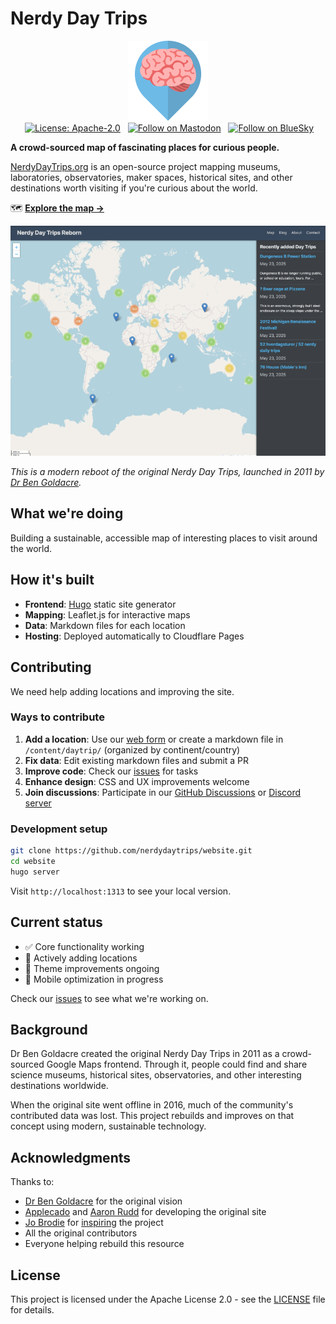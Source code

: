 # Nerdy Day Trips

<p align=center>
<a href="https://nerdydaytrips.org" target="_blank"><img src=".github/ndt-logo-512px.png" alt="nerdy day trips logo" width="128"></a>
<br>
&nbsp;<a href="https://choosealicense.com/licenses/apache-2.0/" target="_blank"><img alt="License: Apache-2.0" src="https://img.shields.io/badge/License-Apache%202.0-blue.svg"></a>
&nbsp;
<a rel="me" href="https://mastodon.social/@nerdydaytrips"><img alt="Follow on Mastodon" src="https://img.shields.io/badge/Mastodon-Follow-blue?logoColor=white&logo=mastodon"/></a>
&nbsp;
<a rel="me" href="https://bsky.app/profile/nerdydaytrips.bsky.social"><img alt="Follow on BlueSky" src="https://img.shields.io/badge/Bluesky-Follow-blue?logoColor=white&logo=Bluesky"/></a>
</p>

**A crowd-sourced map of fascinating places for curious people.**

[NerdyDayTrips.org](https://nerdydaytrips.org/) is an open-source project mapping museums, laboratories, observatories, maker spaces, historical sites, and other destinations worth visiting if you're curious about the world.

🗺️ **[Explore the map →](https://nerdydaytrips.org/)**

[![NerdyDayTrips.org](.github/ndt-screenshot_thumb.png)](https://nerdydaytrips.org/)

*This is a modern reboot of the original Nerdy Day Trips, launched in 2011 by [Dr Ben Goldacre](https://www.badscience.net/).*

## What we're doing

Building a sustainable, accessible map of interesting places to visit around the world.

## How it's built

- **Frontend**: [Hugo](https://gohugo.io/) static site generator
- **Mapping**: Leaflet.js for interactive maps
- **Data**: Markdown files for each location
- **Hosting**: Deployed automatically to Cloudflare Pages

## Contributing

We need help adding locations and improving the site.

### Ways to contribute

1. **Add a location**: Use our [web form](https://add.nerdydaytrips.org) or create a markdown file in `/content/daytrip/` (organized by continent/country)
2. **Fix data**: Edit existing markdown files and submit a PR
3. **Improve code**: Check our [issues](https://github.com/nerdydaytrips/website/issues) for tasks
4. **Enhance design**: CSS and UX improvements welcome
5. **Join discussions**: Participate in our [GitHub Discussions](https://github.com/nerdydaytrips/website/discussions) or [Discord server](https://discord.gg/VJKJ5EzgXA)

### Development setup

```bash
git clone https://github.com/nerdydaytrips/website.git
cd website
hugo server
```

Visit `http://localhost:1313` to see your local version.

## Current status

- ✅ Core functionality working
- 🔄 Actively adding locations
- 🎨 Theme improvements ongoing
- 📱 Mobile optimization in progress

Check our [issues](https://github.com/nerdydaytrips/website/issues) to see what we're working on.

## Background

Dr Ben Goldacre created the original Nerdy Day Trips in 2011 as a crowd-sourced Google Maps frontend. Through it, people could find and share science museums, historical sites, observatories, and other interesting destinations worldwide.

When the original site went offline in 2016, much of the community's contributed data was lost. This project rebuilds and improves on that concept using modern, sustainable technology.

## Acknowledgments

Thanks to:
- [Dr Ben Goldacre](https://www.badscience.net/) for the original vision
- [Applecado](http://www.applecado.co.uk/) and [Aaron Rudd](http://www.aaronrudd.co.uk/) for developing the original site
- [Jo Brodie](https://howtodotechystuff.wordpress.com/) for [inspiring](http://brodiesnotes.blogspot.com/2010/10/abandoned-britain-half-day-nerd-trips.html) the project
- All the original contributors
- Everyone helping rebuild this resource

## License

This project is licensed under the Apache License 2.0 - see the [LICENSE](LICENSE) file for details.
